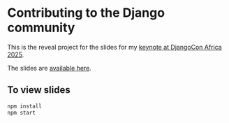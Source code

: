 # Contributing to the Django community

This is the reveal project for the slides for my [keynote at DjangoCon Africa 2025](https://2025.djangocon.africa/schedule/session/contributing-to-the-django-community/).

The slides are [available here](https://github.com/tim-schilling/talk-dcafrica-2025/blob/main/slides.pdf). 

## To view slides

```bash
npm install
npm start
```
